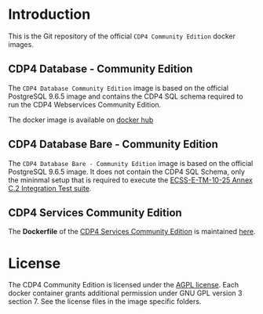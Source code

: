 # Introduction

This is the Git repository of the official `CDP4 Community Edition` docker images. 

## CDP4 Database - Community Edition

The `CDP4 Database Community Edition` image is based on the official PostgreSQL 9.6.5 image and contains the CDP4 SQL schema required to run the CDP4 Webservices Community Edition.

The docker image is available on [docker hub](https://hub.docker.com/r/rheagroup/cdp4-database-community-edition/)

## CDP4 Database Bare - Community Edition
The `CDP4 Database Bare - Community Edition` image is based on the official PostgreSQL 9.6.5 image. It does not contain the CDP4 SQL Schema, only the mininmal setup that is required to execute the [ECSS-E-TM-10-25 Annex C.2 Integration Test suite](https://github.com/RHEAGROUP/ecss-10-25-annexc-integration-tests). 

## CDP4 Services Community Edition

The **Dockerfile** of the [CDP4 Services Community Edition](https://github.com/RHEAGROUP/CDP4-WebServices-Community-Edition) is maintained [here](https://github.com/RHEAGROUP/CDP4-WebServices-Community-Edition/blob/master/Dockerfile).

# License

The CDP4 Community Edition is licensed under the [AGPL license](LICENSE). Each docker container grants additional permission under GNU GPL version 3 section 7. See the license files in the image specific folders.